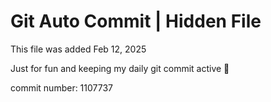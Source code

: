 # Git Auto Commit | Hidden File

This file was added Feb 12, 2025

Just for fun and keeping my daily git commit active 🤪

commit number: 1107737
